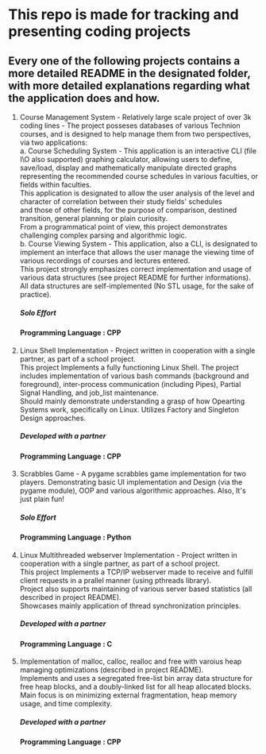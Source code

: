 # This repo is made for tracking and presenting coding projects

## Every one of the following projects contains a more detailed README in the designated folder, with more detailed explanations regarding what the application does and how. <br />
1. Course Management System - Relatively large scale project of over 3k coding lines - The project posseses databases of various Technion courses, 
   and is designed to help manage them from two perspectives, via two applications: <br />
   a. Course Scheduling System - This application is an interactive CLI (file I\O also supported) graphing calculator, allowing users to define, save/load, display and       mathematically manipulate directed graphs representing the recommended course schedules in various faculties, or fields within faculties. <br />
   This application is designated to allow  the user analysis of the level and character of correlation between their study fields' schedules  <br />
   and those of other fields, for the purpose of comparison, destined transition, general planning or plain curiosity.  <br />
   From a programmatical point of view, this project demonstrates challenging complex parsing and algorithmic logic.  <br />
   b. Course Viewing System - This application, also a CLI, is designated to implement an interface that allows the user manage the viewing time of various recordings of courses and lectures entered. 
   <br />This project strongly emphasizes correct implementation and usage of various data structures (see project README for further informations). <br />
   All data structures are self-implemented (No STL usage, for the sake of practice).  <br />
   ##### Solo Effort <br />
   #### Programming Language : CPP  <br />
  
 2. Linux Shell Implementation - Project written in cooperation with a single partner, as part of a school project. <br />
    This project Implements a fully functioning Linux Shell. The project includes implementation of various bash commands (background and foreground), inter-process  communication (including Pipes), Partial Signal Handling, and job_list maintenance.<br />
    Should mainly demonstrate understanding a grasp of how Opearting Systems work,  specifically on Linux.  Utilizes Factory and Singleton Design approaches. <br />
    ##### Developed with a partner <br />
    #### Programming Language : CPP <br />
   
   
3. Scrabbles Game - A pygame scrabbles game implementation for two players. Demonstrating basic UI implementation and Design (via the pygame module), OOP and various algorithmic      approaches. Also, It's just plain fun!  <br />
   ##### Solo Effort <br />
   #### Programming Language : Python  <br />
   
4. Linux Multithreaded webserver Implementation - Project written in cooperation with a single partner, as part of a school project. <br />
    This project Implements a TCP/IP webserver made to receive and fulfill client requests in a prallel manner (using pthreads library). <br />
    Project also supports maintaining of various server based statistics (all described in project README).  <br />
    Showcases mainly application of thread synchronization principles.<br />
    ##### Developed with a partner <br />
    #### Programming Language : C<br />
    
5.  Implementation of malloc, calloc, realloc and free with varoius heap managing optimizations (described in project README). <br />
    Implements and uses a segregated free-list bin array data structure for free heap blocks, and a doubly-linked list for all heap allocated blocks.
    Main focus is on minimizing external fragmentation, heap memory usage, and time complexity.
    ##### Developed with a partner <br />
    #### Programming Language : CPP <br />
   
